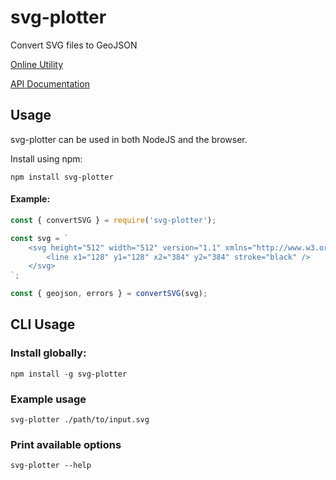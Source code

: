 # svg-plotter
Convert SVG files to GeoJSON

[Online Utility](https://atticus.dev/svg-plotter/demo)

[API Documentation](https://atticus.dev/svg-plotter/docs)

## Usage

svg-plotter can be used in both NodeJS and the browser.

Install using npm:

```
npm install svg-plotter
```

#### Example:
```javascript
const { convertSVG } = require('svg-plotter');

const svg = `
    <svg height="512" width="512" version="1.1" xmlns="http://www.w3.org/2000/svg">
        <line x1="128" y1="128" x2="384" y2="384" stroke="black" />
    </svg>
`;

const { geojson, errors } = convertSVG(svg);
```

## CLI Usage

### Install globally:
```
npm install -g svg-plotter
```

### Example usage
```
svg-plotter ./path/to/input.svg
```

### Print available options
```
svg-plotter --help
```
